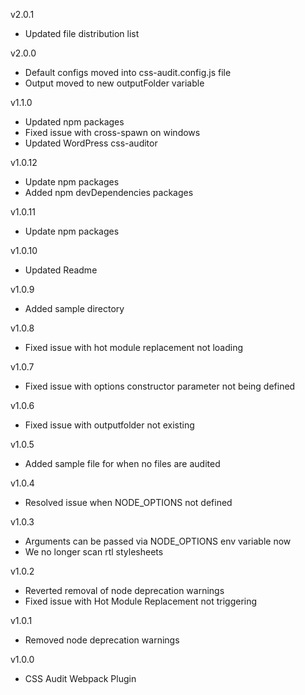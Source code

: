 v2.0.1
- Updated file distribution list

v2.0.0
- Default configs moved into css-audit.config.js file
- Output moved to new outputFolder variable

v1.1.0
- Updated npm packages
- Fixed issue with cross-spawn on windows
- Updated WordPress css-auditor

v1.0.12
- Update npm packages
- Added npm devDependencies packages

v1.0.11
- Update npm packages

v1.0.10
- Updated Readme

v1.0.9
- Added sample directory

v1.0.8
- Fixed issue with hot module replacement not loading

v1.0.7
- Fixed issue with options constructor parameter not being defined

v1.0.6
- Fixed issue with outputfolder not existing

v1.0.5
- Added sample file for when no files are audited

v1.0.4
- Resolved issue when NODE_OPTIONS not defined

v1.0.3
- Arguments can be passed via NODE_OPTIONS env variable now
- We no longer scan rtl stylesheets

v1.0.2
- Reverted removal of node deprecation warnings
- Fixed issue with Hot Module Replacement not triggering

v1.0.1
- Removed node deprecation warnings

v1.0.0
- CSS Audit Webpack Plugin